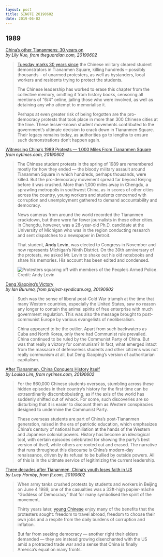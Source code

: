 ```yaml
---
layout: post
title: SINOTE 20190602
date: 2019-06-02
---
```


## 1989

[China’s other Tiananmens: 30 years on](https://www.theguardian.com/world/2019/jun/02/chinas-other-tiananmens-30th-anniversary-1989-protests) <br> *by Lily Kuo, from theguardian.com, 20190602*

> [Tuesday marks 30 years since](https://www.theguardian.com/world/2019/may/31/tiananmen-square-anniversary-what-sparked-the-protests-in-china-in-1989) the Chinese military cleared student demonstrators in Tiananmen Square, killing hundreds – possibly thousands – of unarmed protesters, as well as bystanders, local workers and residents trying to protect the students.
>
> The Chinese leadership has worked to erase this chapter from the collective memory, omitting it from history books, censoring all mentions of “6/4” online, jailing those who were involved, as well as detaining any who attempt to memorialise it.
>
> Perhaps at even greater risk of being forgotten are the pro-democracy protests that took place in more than 300 Chinese cities at the time. These lesser-known student movements contributed to the government’s ultimate decision to crack down in Tiananmen Square. Their legacy remains today, as authorities go to lengths to ensure such demonstrations don’t happen again.

[Witnessing China’s 1989 Protests — 1,000 Miles From Tiananmen Square](https://www.nytimes.com/2019/06/02/world/asia/china-1989-protests-chengdu-andy-levin.html) <br> *from nytimes.com, 20190602*

> The Chinese student protests in the spring of 1989 are remembered mostly for how they ended — the bloody military assault around Tiananmen Square in which hundreds, perhaps thousands, were killed. But the pro-democracy movement spread far beyond Beijing before it was crushed. More than 1,000 miles away in Chengdu, a sprawling metropolis in southwest China, as in scores of other cities across the country, young workers and students concerned with corruption and unemployment gathered to demand accountability and democracy.
>
> News cameras from around the world recorded the Tiananmen crackdown, but there were far fewer journalists in these other cities. In Chengdu, however, was a 28-year-old Ph.D. candidate at the University of Michigan who was in the region conducting research and sent dispatches to a newspaper in Detroit.
>
> That student, **Andy Levin**, was elected to Congress in November and now represents Michigan’s Ninth District. On the 30th anniversary of the protests, we asked Mr. Levin to shake out his old notebooks and share his memories. His account has been edited and condensed.
>
> ![Protesters squaring off with members of the People’s Armed Police. Credit: Andy Levin](https://static01.nyt.com/images/2019/05/30/world/00china-congressman-3/merlin_155636169_5c911f92-d104-4ad3-b8fa-f327634851c4-superJumbo.jpg)

[Deng Xiaoping’s Victory](https://www.project-syndicate.org/commentary/tiananmen-square-massacre-pioneered-illiberal-democracy-by-ian-buruma-2019-06) <br> *by Ian Buruma, from project-syndicate.org, 20190602*

> Such was the sense of liberal post-Cold War triumph at the time that many Western countries, especially the United States, saw no reason any longer to contain the animal spirits of free enterprise with much government regulation. This was also the message brought to post-communist Europe by various evangelists of neoliberalism.
>
> China appeared to be the outlier. Apart from such backwaters as Cuba and North Korea, only there had Communist rule prevailed. China continued to be ruled by the Communist Party of China. But was that really a victory for communism? In fact, what emerged intact from the massacre of defenseless students and other citizens was not really communism at all, but Deng Xiaoping’s version of authoritarian capitalism.

[After Tiananmen, China Conquers History Itself](https://www.nytimes.com/2019/06/02/opinion/tiananmen-square-china.html) <br> *by Louisa Lim, from nytimes.com, 20190602*

> For the 660,000 Chinese students overseas, stumbling across these hidden episodes in their country’s history for the first time can be extraordinarily discombobulating, as if the axis of the world has suddenly shifted out of whack. For some, such discoveries are so disturbing that it is easier to discount them as Western conspiracies designed to undermine the Communist Party.
>
> These overseas students are part of China’s post-Tiananmen generation, raised in the era of patriotic education, which emphasizes China’s century of national humiliation at the hands of the Western and Japanese colonial powers. History has become an ideological tool, with certain episodes celebrated for showing the party’s best version of itself, while others are rooted out and erased. The narrative that runs throughout this discourse is China’s modern-day renaissance, driven by its refusal to be bullied by outside powers. All of this is in the ultimate service of legitimizing the current leadership.

[Three decades after Tiananmen, China’s youth loses faith in US](https://www.ft.com/content/9b1ec832-8341-11e9-b592-5fe435b57a3b) <br> *by Lucy Hornby, from ft.com, 20190602*

> When army tanks crushed protests by students and workers in Beijing on June 4 1989, one of the casualties was a 33ft-high papier-mâché “Goddess of Democracy” that for many symbolised the spirit of the movement.
>
> Thirty years later, [young Chinese](https://www.ft.com/content/dae2c548-4226-11e8-93cf-67ac3a6482fd) enjoy many of the benefits that the protesters sought: freedom to travel abroad, freedom to choose their own jobs and a respite from the daily burdens of corruption and inflation. 
>
> But far from seeking democracy — another right their elders demanded — they are instead growing disenchanted with the US amid a protracted trade war and a sense that China is finally America’s equal on many fronts.
